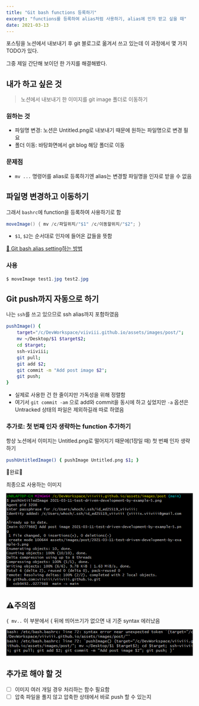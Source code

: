 ```yaml
---
title: "Git bash functions 등록하기"
excerpt: "functions를 등록하여 alias처럼 사용하기, alias에 인자 받고 싶을 때"
date: 2021-03-13
---
```


포스팅을 노션에서 내보내기 후 git 블로그로 옮겨서 쓰고 있는데 이 과정에서 몇 가지 TODO가 있다.

그중 제일 간단해 보이던 한 가지를 해결해봤다.

## 내가 하고 싶은 것

> 노션에서 내보내기 한 이미지를 git image 폴더로 이동하기

### 원하는 것

- 파일명 변경: 노션은 Untitled.png로 내보내기 때문에 원하는 파일명으로 변경 필요
- 폴더 이동: 바탕화면에서 git blog 해당 폴더로 이동

### 문제점

- `mv ...` 명령어를 alias로 등록하기엔  alias는 변경할 파일명을 인자로 받을 수 없음

## 파일명 변경하고 이동하기

그래서 `bashrc`에 function을 등록하여 사용하기로 함

```java
moveImage() { mv /c/파일위치/"$1" /c/이동할위치/"$2"; }
```

- `$1`, `$2`는 순서대로 인자에 들어온 값들을 뜻함

[👀 Git bash alias setting하는 방법](https://viiviii.github.io/add-git-alias/) 

### 사용

```java
$ moveImage test1.jpg test2.jpg
```

## Git push까지 자동으로 하기

나는 `ssh`를 쓰고 있으므로 ssh alias까지 포함하였음 

```bash
pushImage() {
    target="/c/DevWorkspace/viiviii.github.io/assets/images/post/";
    mv ~/Desktop/$1 $target$2;
    cd $target;
    ssh-viiviii;
    git pull;
    git add $2;
    git commit -m "Add post image $2";
    git push;
}
```

- 실제로 사용한 건 한 줄이지만 가독성을 위해 정렬함
- 여기서 `git commit -am` 으로 add와 commit을 동시에 하고 싶었지만 `-a` 옵션은 Untracked 상태의 파일은 제외하길래 따로 하였음

### 추가로: 첫 번째 인자 생략하는 function 추가하기

항상 노션에서 이미지는 Untitled.png로 떨어지기 때문에(1장일 때) 첫 번째 인자 생략하기

```bash
pushUntitledImage() { pushImage Untitled.png $1; }
```

🎈완료🎈

최종으로 사용하는 이미지

![최종적으로 bash에서 실제 사용하는 이미지](/assets/images/post/2021-03-13-add-git-bash-functions_1.png)

## ⚠주의점

`{ mv..` 이 부분에서 { 뒤에 띄어쓰기가 없으면 내 기준 syntax 에러났음

![vi에서 띄어쓰기를 잘못하여 bash에서 에러나는 이미지](/assets/images/post/2021-03-13-add-git-bash-functions_2.png)


## 추가로 해야 할 것

- [ ]  이미지 여러 개일 경우 처리하는 함수 필요함
- [ ]  압축 파일을 풀지 않고 압축한 상태에서 바로 push 할 수 있는지
